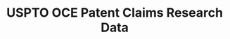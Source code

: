 ---
bigquery: https://console.cloud.google.com/bigquery?p=patents-public-data&d=uspto_oce_claims&page=dataset
citation: 'Marco, Alan C. and Sarnoff, Joshua D. and deGrazia, Charles, Patent Claims
  and Patent Scope (October 2016). USPTO Economic Working Paper 2016-04. Available
  at: SSRN: https://ssrn.com/abstract=2844964'
cost: None
description: The Patent Claims Research Dataset contain detailed information on claims
  from U.S. patents granted between 1976 and 2014 and U.S. patent applications published
  between 2001 and 2014. The dataset is derived from the Patent Application Publication
  Full-Text and Patent Grant Full Text files, available at https://bulkdata.uspto.gov/,
  to which the Office of Chief Economist (OCE) applied a Python algorithm to identify
  individual claims as well as the dependency relationship between claims. From the
  parsed claims text, OCE created six data files containing individually-parsed claims,
  claim-level statistics, and document-level statistics, including newly-developed
  measures of patent scope.
documentation: Available at source, including documentation of variables
doi: 'http://dx.doi.org/10.2139/ssrn.2844964 '
last_edit: Mon, 19 Jun 2023 16:35:35 GMT
location: https://www.uspto.gov/ip-policy/economic-research/research-datasets/patent-claims-research-dataset
maintained_by: EconomicsData@uspto.gov
open_access: 'FALSE'
related_publications: https://ssrn.com/abstract=2844964
schema_fields:
- pat_dep_wrd_ct
- appl_id
- cns_ct
- claim_no
- ind_flg
- claim_txt
- pub_no
- pub_dep_wrd_avg
- pub_dep_wrd_ct
- dependencies
- pub_wrd_ct
- pat_dep_wrd_min
- word_ct
- pub_wrd_min
- or_ct
- pat_wrd_min
- pat_wrd_ct
- pat_no
- char_ct
- pat_clm_ct
- pat_dep_clm_ct
- pat_dep_wrd_avg
- sf_ct
- pub_wrd_avg
- pub_dep_clm_ct
- pub_clm_ct
- publication_number
- pat_wrd_avg
- pub_dep_wrd_min
slug: uspto_patent_claims
tags:
- financial services
- scope
- economics
terms_of_use: 'USPTO’s online databases are not designed or intended to be a source
  for bulk downloads of USPTO data when accessed through the website’s interfaces.
  Individuals, companies, IP addresses, or blocks of IP addresses who, in effect,
  deny or decrease service by generating unusually high numbers of database accesses
  (searches, pages, or hits), whether generated manually or in an automated fashion,
  may be denied access to USPTO servers without notice.


  Bulk data products may be separately obtained from the USPTO, either for free or
  at the cost of dissemination. For details, see information on Electronic Bulk Data
  Products: https://www.uspto.gov/learning-and-resources/electronic-bulk-data-products'
timeframe: 1976-2014
title: USPTO OCE Patent Claims Research Data
uuid: 7d8cda0b-9ee1-47b9-9dca-8adb93206024
versioning: 'FALSE'
---